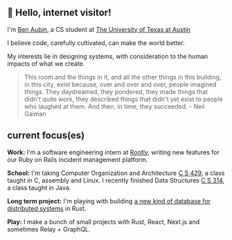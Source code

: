 ## 👋 Hello, internet visitor!

I'm [Ben Aubin](https://benaubin.com), a CS student at [The University of Texas at Austin](https://cs.utexas.edu/~bean)

I believe code, carefully cultivated, can make the world better. 

My interests lie in designing systems, with consideration to the human impacts of what we create.

> This room and the things in it, and all the other things in this building, in this city, exist because,
> over and over and over, people imagined things. They daydreamed, they pondered, they made things that
> didn't quite work, they described things that didn't yet exist to people who laughed at them.
> And then, in time, they succeeded.
> \- Neil Gaiman

## current focus(es)

**Work:** 
I'm a software engineering intern at [Rootly](https://rootly.io/), writing new
features for our Ruby on Rails incident management platform.

**School:**
I'm taking Computer Organization and Architecture [C S 429](https://www.cs.utexas.edu/~sidchat/),
a class taught in C, assembly and Linux. I recently finished Data Structures [C S 314](https://www.cs.utexas.edu/~scottm/cs314/index.htm),
a class taught in Java.

**Long term project:** I'm playing with building [a new kind of database for distributed systems](https://github.com/benaubin/rol) in Rust.

**Play:** I make a bunch of small projects with Rust, React, Next.js and sometimes Relay + GraphQL.

